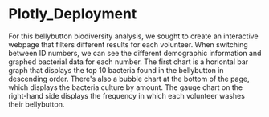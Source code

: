 # Plotly_Deployment
For this bellybutton biodiversity analysis, we sought to create an interactive webpage that filters different results for each volunteer. When switching between ID numbers, we can see the different demographic information and graphed bacterial data for each number. The first chart is a horiontal bar graph that displays the top 10 bacteria found in the bellybutton in descending order. There's also a bubble chart at the bottom of the page, which displays the bacteria culture by amount. The gauge chart on the right-hand side displays the frequency in which each volunteer washes their bellybutton. 
